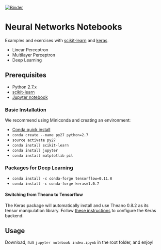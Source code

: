 [![Binder](https://mybinder.org/badge.svg)](https://mybinder.org/v2/gh/ecervera/nn-nb/master?filepath=index.ipynb)
# Neural Networks Notebooks

Examples and exercises with [scikit-learn](http://scikit-learn.org/stable/) and [keras](https://keras.io).

* Linear Perceptron
* Multilayer Perceptron
* Deep Learning

## Prerequisites

* Python 2.7.x
* [scikit-learn](http://scikit-learn.org/stable/install.html#installing-the-latest-release)
* [Jupyter notebook](http://jupyter.readthedocs.io/en/latest/install.html)

### Basic Installation

We recommend using Miniconda and creating an environment:

* [Conda quick install](http://conda.pydata.org/docs/install/quick.html)
* `conda create --name py27 python=2.7`
* `source activate py27`
* `conda install scikit-learn`
* `conda install jupyter`
* `conda install matplotlib pil`

### Packages for Deep Learning

* `conda install -c conda-forge tensorflow=0.11.0`
* `conda install -c conda-forge keras=1.0.7`

#### Switching from Theano to Tensorflow 

The Keras package will automatically install and use Theano 0.8.2 as its tensor manipulation library. Follow [these instructions](https://keras.io/backend/) to configure the Keras backend.

## Usage

Download, run `jupyter notebook index.ipynb` in the root folder, and enjoy!
